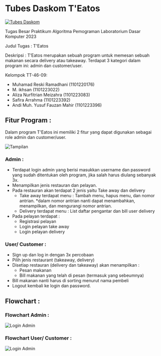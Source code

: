 # Tubes Daskom T'Eatos
[![Tubes Daskom](https://skillicons.dev/icons?i=vscode,c)](https://skillicons.dev)

Tugas Besar Praktikum Algoritma Pemograman Laboratorium Dasar Komputer 2023

Judul Tugas : T'Eatos

Deskripsi : T’Eatos merupakan sebuah program untuk memesan sebuah makanan secara delivery atau takeaway. Terdapat 3 kategori dalam program ini: admin dan customer/user.

Kelompok TT-46-09: 
- Muhamad Reski Ramadhani (1101220176)
- M. ikhsan (1101223022)
- Aliza Nurfitrian Meizahra (1101223083)
- Safira Arrahma (1101223392)
- Andi Muh. Yusuf Fauzan Mahir (1101223396)

## Fitur Program :
Dalam program T'Eatos ini memiliki 2 fitur yang dapat digunakan sebagai role admin dan customer/user.

![Tampilan](https://github.com/Alizaaaja4/tubes-daskom-Teatos/blob/afe13cc95d2de78966df4785d17f328df7d7009c/Tampilan%20Utama%20T_Eatos.jpeg)


### Admin :
- Terdapat login admin yang berisi masukkan username dan password yang sudah ditentukan oleh program, jika salah harus diulang sebanyak 3x.
- Menampilkan jenis restauran dan pelayan.
- Pada restauran akan terdapat 2 jenis yaitu Take away dan delivery
    - Take away terdapat menu : Tambah menu, hapus menu, dan nomor antrian. *dalam nomor antrian nanti dapat menambahkan, menampilkan, dan mengurangi nomor antrian.
    - Delivery terdapat menu : List daftar pengantar dan bill user delivery
- Pada pelayan terdapat :
    - Registrasi pelayan
    - Login pelayan take away
    - Login pelayan delivery

### User/ Customer :
- Sign up dan log in dengan 3x percobaan
- Pilih jenis restaurant (takeaway, delivery)
- Disetiap restauran (delivery dan takeaway) akan menampilkan :
    - Pesan makanan
    - Bill makanan yang telah di pesan (termasuk yang sebeumnya)
- Bill makanan nanti harus di sorting menurut nama pembeli
- Logout kembali ke login dan password.

## Flowchart :

### Flowchart Admin :
![Login Admin](https://github.com/Alizaaaja4/tubes-daskom-Teatos/blob/main/Flowchart.T_eatos-ADMIN.drawio.png)

### Flowchart User/ Customer :
![Login Admin](https://github.com/Alizaaaja4/tubes-daskom-Teatos/blob/main/Flowchart.T_eatos-USER.drawio.png)
